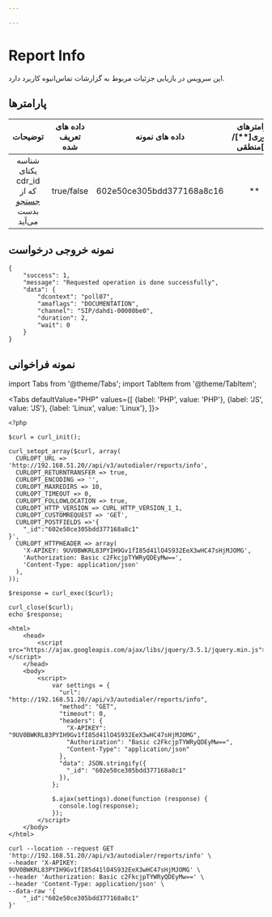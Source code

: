 ```yaml
---

---
```

# Report Info

این سرویس در بازیابی جزئیات مربوط به گزارشات تماس‌انبوه کاربرد دارد.

## پارامتر‌ها
|                   توضیحات                  | داده های تعریف شده |       داده های نمونه      | پارامترهای ضروری[**]/منطقی[*] | پارامترها |
|:------------------------------------------:|:------------------:|:-------------------------:|:----------------------:|:---------:|
| شناسه یکتای cdr_id که از [جستجو](/docs/api/autodialer_api/report/report_search) بدست می‌آید |     true/false     | 602e50ce305bdd377168a8c16 |           **           |    _id    |

## نمونه خروجی درخواست

```shell
{
    "success": 1,
    "message": "Requested operation is done successfully",
    "data": {
        "dcontext": "poll07",
        "amaflags": "DOCUMENTATION",
        "channel": "SIP/dahdi-00000be0",
        "duration": 2,
        "wait": 0
    }
}
```


## نمونه فراخوانی

import Tabs from '@theme/Tabs';
import TabItem from '@theme/TabItem';

<Tabs
    defaultValue="PHP"
    values={[
        {label: 'PHP', value: 'PHP'},
        {label: 'JS', value: 'JS'},
		{label: 'Linux', value: 'Linux'},
    ]}>
<TabItem value="PHP">


	<?php

	$curl = curl_init();

	curl_setopt_array($curl, array(
	  CURLOPT_URL => 'http://192.168.51.20//api/v3/autodialer/reports/info',
	  CURLOPT_RETURNTRANSFER => true,
	  CURLOPT_ENCODING => '',
	  CURLOPT_MAXREDIRS => 10,
	  CURLOPT_TIMEOUT => 0,
	  CURLOPT_FOLLOWLOCATION => true,
	  CURLOPT_HTTP_VERSION => CURL_HTTP_VERSION_1_1,
	  CURLOPT_CUSTOMREQUEST => 'GET',
	  CURLOPT_POSTFIELDS =>'{
		"_id":"602e50ce305bdd377168a8c1"
	}',
	  CURLOPT_HTTPHEADER => array(
		'X-APIKEY: 9UV0BWKRL83PYIH9Gv1fI85d41lO4S932EeX3wHC47sHjMJOMG',
		'Authorization: Basic c2FkcjpTYWRyQDEyMw==',
		'Content-Type: application/json'
	  ),
	));

	$response = curl_exec($curl);

	curl_close($curl);
	echo $response;




</TabItem>
<TabItem value="JS">

	
	<html>
		<head>
			<script src="https://ajax.googleapis.com/ajax/libs/jquery/3.5.1/jquery.min.js"></script>
		</head>
		<body>
			<script>
				var settings = {
				  "url": "http://192.168.51.20//api/v3/autodialer/reports/info",
				  "method": "GET",
				  "timeout": 0,
				  "headers": {
					"X-APIKEY": "9UV0BWKRL83PYIH9Gv1fI85d41lO4S932EeX3wHC47sHjMJOMG",
					"Authorization": "Basic c2FkcjpTYWRyQDEyMw==",
					"Content-Type": "application/json"
				  },
				  "data": JSON.stringify({
					"_id": "602e50ce305bdd377168a8c1"
				  }),
				};

				$.ajax(settings).done(function (response) {
				  console.log(response);
				});
			</script>
		</body>
	</html>
	

</TabItem>
<TabItem value="Linux">

	curl --location --request GET 'http://192.168.51.20//api/v3/autodialer/reports/info' \
	--header 'X-APIKEY: 9UV0BWKRL83PYIH9Gv1fI85d41lO4S932EeX3wHC47sHjMJOMG' \
	--header 'Authorization: Basic c2FkcjpTYWRyQDEyMw==' \
	--header 'Content-Type: application/json' \
	--data-raw '{
		"_id":"602e50ce305bdd377168a8c1"
	}'
	
</TabItem>
</Tabs>

